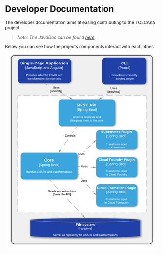 # Developer Documentation

The developer documentation aims at easing contributing to the TOSCAna project.

> *Note: The JavaDoc can be found [here](https://stupro-toscana.github.io/TOSCAna-javadoc/).*

Below you can see how the projects components interact with each other.
![](img/component-level.png)

